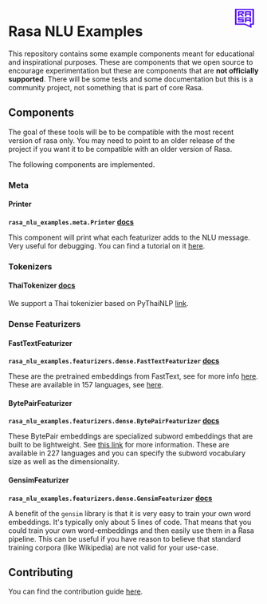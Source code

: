 <img src="square-logo.svg" width=40 height=40 style="margin: 10px;" align="right">

# Rasa NLU Examples

This repository contains some example components meant for educational and inspirational
purposes. These are components that we open source to encourage experimentation but
these are components that are **not officially supported**. There will be some tests
and some documentation but this is a community project, not something that is part of core Rasa.

## Components

The goal of these tools will be to be compatible with the most recent version of
rasa only. You may need to point to an older release of the project if you want
it to be compatible with an older version of Rasa.

The following components are implemented.

### Meta

#### Printer

**`rasa_nlu_examples.meta.Printer` [docs](docs/meta/printer/)**

This component will print what each featurizer adds to the NLU message. Very useful for debugging.
You can find a tutorial on it [here](https://blog.rasa.com/custom-printer-component/).

### Tokenizers

#### ThaiTokenizer [docs](docs/tokenizer/thai_tokenizer/)

We support a Thai tokenizier based on PyThaiNLP [link](https://github.com/PyThaiNLP/pythainlp).


### Dense Featurizers

#### FastTextFeaturizer

**`rasa_nlu_examples.featurizers.dense.FastTextFeaturizer` [docs](docs/featurizer/fasttext/)**

These are the pretrained embeddings from FastText, see for more info [here](https://fasttext.cc/).
These are available in 157 languages, see [here](https://fasttext.cc/docs/en/crawl-vectors.html#models).

#### BytePairFeaturizer

**`rasa_nlu_examples.featurizers.dense.BytePairFeaturizer` [docs](docs/featurizer/bytepair/)**

These BytePair embeddings are specialized subword embeddings that are built to be lightweight.
See [this link](https://nlp.h-its.org/bpemb/) for more information. These are available in 227 languages and
you can specify the subword vocabulary size as well as the dimensionality.

#### GensimFeaturizer

**`rasa_nlu_examples.featurizers.dense.GensimFeaturizer` [docs](docs/featurizer/gensim/)**

A benefit of the `gensim` library is that it is very easy to train your own word embeddings.
It's typically only about 5 lines of code. That means that you could train your own word-embeddings
and then easily use them in a Rasa pipeline. This can be useful if you have reason to believe
that standard training corpora (like Wikipedia) are not valid for your use-case.

## Contributing

You can find the contribution guide [here](https://rasahq.github.io/rasa-nlu-examples/contributing/).
